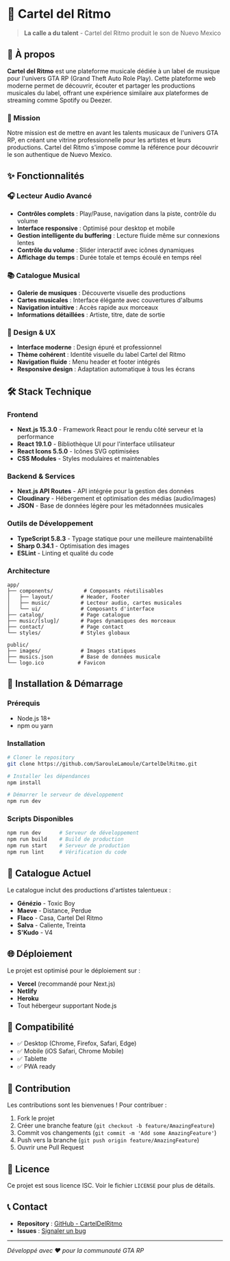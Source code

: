 # 🎵 Cartel del Ritmo

> **La calle a du talent** - Cartel del Ritmo produit le son de Nuevo Mexico

## 📖 À propos

**Cartel del Ritmo** est une plateforme musicale dédiée à un label de musique pour l'univers GTA RP (Grand Theft Auto Role Play). Cette plateforme web moderne permet de découvrir, écouter et partager les productions musicales du label, offrant une expérience similaire aux plateformes de streaming comme Spotify ou Deezer.

### 🎯 Mission

Notre mission est de mettre en avant les talents musicaux de l'univers GTA RP, en créant une vitrine professionnelle pour les artistes et leurs productions. Cartel del Ritmo s'impose comme la référence pour découvrir le son authentique de Nuevo Mexico.

## ✨ Fonctionnalités

### 🎧 Lecteur Audio Avancé

- **Contrôles complets** : Play/Pause, navigation dans la piste, contrôle du volume
- **Interface responsive** : Optimisé pour desktop et mobile
- **Gestion intelligente du buffering** : Lecture fluide même sur connexions lentes
- **Contrôle du volume** : Slider interactif avec icônes dynamiques
- **Affichage du temps** : Durée totale et temps écoulé en temps réel

### 📚 Catalogue Musical

- **Galerie de musiques** : Découverte visuelle des productions
- **Cartes musicales** : Interface élégante avec couvertures d'albums
- **Navigation intuitive** : Accès rapide aux morceaux
- **Informations détaillées** : Artiste, titre, date de sortie

### 🎨 Design & UX

- **Interface moderne** : Design épuré et professionnel
- **Thème cohérent** : Identité visuelle du label Cartel del Ritmo
- **Navigation fluide** : Menu header et footer intégrés
- **Responsive design** : Adaptation automatique à tous les écrans

## 🛠️ Stack Technique

### Frontend

- **Next.js 15.3.0** - Framework React pour le rendu côté serveur et la performance
- **React 19.1.0** - Bibliothèque UI pour l'interface utilisateur
- **React Icons 5.5.0** - Icônes SVG optimisées
- **CSS Modules** - Styles modulaires et maintenables

### Backend & Services

- **Next.js API Routes** - API intégrée pour la gestion des données
- **Cloudinary** - Hébergement et optimisation des médias (audio/images)
- **JSON** - Base de données légère pour les métadonnées musicales

### Outils de Développement

- **TypeScript 5.8.3** - Typage statique pour une meilleure maintenabilité
- **Sharp 0.34.1** - Optimisation des images
- **ESLint** - Linting et qualité du code

### Architecture

```
app/
├── components/          # Composants réutilisables
│   ├── layout/         # Header, Footer
│   ├── music/          # Lecteur audio, cartes musicales
│   └── ui/             # Composants d'interface
├── catalog/            # Page catalogue
├── music/[slug]/       # Pages dynamiques des morceaux
├── contact/            # Page contact
└── styles/             # Styles globaux

public/
├── images/             # Images statiques
├── musics.json         # Base de données musicale
└── logo.ico           # Favicon
```

## 🚀 Installation & Démarrage

### Prérequis

- Node.js 18+
- npm ou yarn

### Installation

```bash
# Cloner le repository
git clone https://github.com/SarouleLamoule/CartelDelRitmo.git

# Installer les dépendances
npm install

# Démarrer le serveur de développement
npm run dev
```

### Scripts Disponibles

```bash
npm run dev      # Serveur de développement
npm run build    # Build de production
npm run start    # Serveur de production
npm run lint     # Vérification du code
```

## 🎵 Catalogue Actuel

Le catalogue inclut des productions d'artistes talentueux :

- **Génézio** - Toxic Boy
- **Maeve** - Distance, Perdue
- **Flaco** - Casa, Cartel Del Ritmo
- **Salva** - Caliente, Treinta
- **S'Kudo** - V4

## 🌐 Déploiement

Le projet est optimisé pour le déploiement sur :

- **Vercel** (recommandé pour Next.js)
- **Netlify**
- **Heroku**
- Tout hébergeur supportant Node.js

## 📱 Compatibilité

- ✅ Desktop (Chrome, Firefox, Safari, Edge)
- ✅ Mobile (iOS Safari, Chrome Mobile)
- ✅ Tablette
- ✅ PWA ready

## 🤝 Contribution

Les contributions sont les bienvenues ! Pour contribuer :

1. Fork le projet
2. Créer une branche feature (`git checkout -b feature/AmazingFeature`)
3. Commit vos changements (`git commit -m 'Add some AmazingFeature'`)
4. Push vers la branche (`git push origin feature/AmazingFeature`)
5. Ouvrir une Pull Request

## 📄 Licence

Ce projet est sous licence ISC. Voir le fichier `LICENSE` pour plus de détails.

## 📞 Contact

- **Repository** : [GitHub - CartelDelRitmo](https://github.com/SarouleLamoule/CartelDelRitmo)
- **Issues** : [Signaler un bug](https://github.com/SarouleLamoule/CartelDelRitmo/issues)

---

_Développé avec ❤️ pour la communauté GTA RP_
